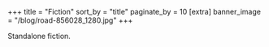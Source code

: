 +++
title = "Fiction"
sort_by = "title"
paginate_by = 10
[extra]
banner_image = "/blog/road-856028_1280.jpg"
+++

Standalone fiction.